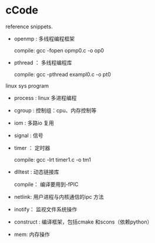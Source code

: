 # cCode
reference snippets.

- openmp : 多线程编程框架
    
    compile: gcc -fopen opmp0.c -o op0

- pthread ： 多线程编程库
    
    compile: gcc -pthread exampl0.c -o pt0

linux sys program

- process : linux 多进程编程

- cgroup : 控制组：cpu、内存控制等

- iom : 多路io 复用

- signal : 信号

- timer ： 定时器
    
    compile: gcc -lrt timer1.c -o tm1

- dlltest : 动态链接库

    compile： 编译要用到-fPIC

- netlink: 用户进程与内核通信的ipc 方法

- inotify： 监视文件系统操作

- construct : 编译框架，包括cmake 和scons（依赖python）  

- mem: 内存操作
